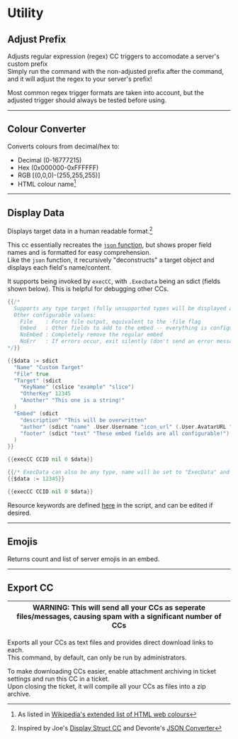 # Utility

## Adjust Prefix

Adjusts regular expression (regex) CC triggers to accomodate a server's custom prefix  
Simply run the command with the non-adjusted prefix after the command, and it will adjust the regex to your server's prefix!  

Most common regex trigger formats are taken into account, but the adjusted trigger should always be tested before using.  

---

## Colour Converter

Converts colours from decimal/hex to:  
- Decimal (0-16777215)  
- Hex (0x000000-0xFFFFFF)  
- RGB [(0,0,0)-(255,255,255)]  
- HTML colour name[^1]  

---

## Display Data

Displays target data in a human readable format.[^2]  

This cc essentially recreates the [`json` function](https://docs.yagpdb.xyz/reference/templates/functions#type-conversion), but shows proper field names and is formatted for easy comprehension.  
Like the `json` function, it recursively "deconstructs" a target object and displays each field's name/content.  

It supports being invoked by `execCC`, with `.ExecData` being an sdict (fields shown below). This is helpful for debugging other CCs.  

```go
{{/*
  Supports any type target (fully unsupported types will be displayed as JSON).
  Other configurable values:
    File    : Force file output, equivalent to the -file flag
    Embed   : Other fields to add to the embed -- everything is configurable apart from description
    NoEmbed : Completely remove the regular embed
    NoErr   : If errors occur, exit silently (don't send an error message to the target channel)
*/}}

{{$data := sdict
  "Name" "Custom Target"
  "File" true
  "Target" (sdict
    "KeyName" (cslice "example" "slice")
    "OtherKey" 12345
    "Another" "This one is a string!"
  )
  "Embed" (sdict
    "description" "This will be overwritten"
    "author" (sdict "name" .User.Username "icon_url" (.User.AvatarURL "128"))
    "footer" (sdict "text" "These embed fields are all configurable!")
  )
}}

{{execCC CCID nil 0 $data}}
```
```go
{{/* ExecData can also be any type, name will be set to "ExecData" and output will assume defult parameters */}}
{{$data := 12345}}

{{execCC CCID nil 0 $data}}
```

Resource keywords are defined [here](./displayData.gotmpl#L105) in the script, and can be edited if desired.  

---

## Emojis

Returns count and list of server emojis in an embed.  

---

## Export CC

| WARNING: This will send all your CCs as seperate files/messages, causing spam with a significant number of CCs
| --- |

Exports all your CCs as text files and provides direct download links to each.  
This command, by default, can only be run by administrators.  

To make downloading CCs easier, enable attachment archiving in ticket settings and run this CC in a ticket.  
Upon closing the ticket, it will compile all your CCs as files into a zip archive.  


[^1]: As listed in [Wikipedia's extended list of HTML web colours](https://en.wikipedia.org/wiki/Web_colors#Extended_colors)
[^2]: Inspired by Joe's [Display Struct CC](https://yagpdb-cc.github.io/utilities/display-struct) and Devonte's [JSON Converter](https://yagpdb-cc.github.io/utilities/json-converter)
